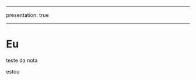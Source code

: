 ___

  presentation: true
___

<!-- slide  -->
# Eu
<!-- slide  -->
teste da nota
<!-- slide vertical=true -->
estou
